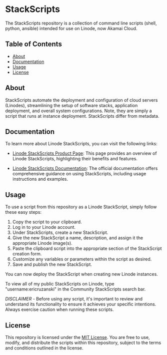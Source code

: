 # StackScripts

The StackScripts repository is a collection of command line scripts (shell, python, ansible) 
intended for use on Linode, now Akamai Cloud. 

## Table of Contents

- [About](#about)
- [Documentation](#documentation)
- [Usage](#usage)
- [License](#license)

## About

StackScripts automate the deployment and configuration of cloud servers (Linodes), streamlining 
the setup of software stacks, application deployment, and overall system configurations. Note, they
are simply a script that runs at instance deployment. StackScripts differ from metadata. 

## Documentation

To learn more about Linode StackScripts, you can visit the following 
links:

- [Linode StackScripts Product 
Page](https://www.linode.com/products/stackscripts/): This page provides 
an overview of Linode StackScripts, highlighting their benefits and 
features.

- [Linode StackScripts 
Documentation](https://www.linode.com/docs/products/tools/stackscripts/): 
The official documentation offers comprehensive guidance on using 
StackScripts, including usage instructions and examples.

## Usage

To use a script from this repository as a Linode StackScript, simply follow these easy steps:

1. Copy the script to your clipboard.
2. Log in to your Linode account.
3. Under StackScripts, create a new StackScript.
4. Give the new StackScript a name, description, and assign it the appropriate Linode image(s). 
6. Paste the clipboard script into the appropriate section of the StackScript creation form.
7. Customize any variables or parameters within the script as desired.
8. Save and publish the new StackScript.

You can now deploy the StackScript when creating new Linode instances.

To view all of my public StackScripts on Linode, type "username:ericruzanski" in the Community
StackScripts search bar. 

*DISCLAIMER* - Before using any script, it's important to review and understand its 
functionality to ensure it achieves your specific intentions. Always exercise caution 
when running these scripts. 

## License

This repository is licensed under the [MIT License](LICENSE). You are free to use, modify, 
and distribute the scripts within this repository, subject to the terms and conditions outlined 
in the license.
